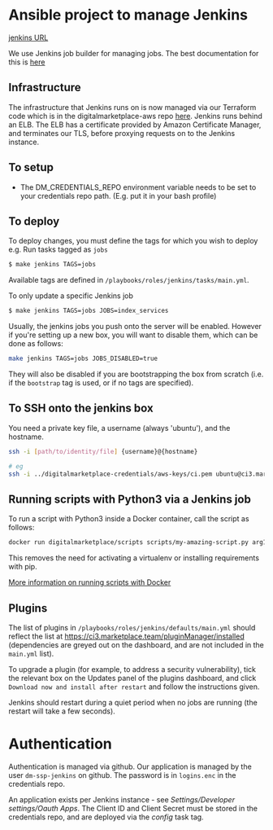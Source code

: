 # Ansible project to manage Jenkins

[jenkins URL](https://ci3.marketplace.team/)

We use Jenkins job builder for managing jobs. The best documentation for this is [here](https://jenkins-job-builder.readthedocs.org/en/latest/index.html)

## Infrastructure

The infrastructure that Jenkins runs on is now managed via our Terraform code which is in the digitalmarketplace-aws
repo [here](https://github.com/alphagov/digitalmarketplace-aws/tree/master/terraform/modules/jenkins). Jenkins runs
behind an ELB. The ELB has a certificate provided by Amazon Certificate Manager, and terminates our TLS, before proxying
requests on to the Jenkins instance.

## To setup

 * The DM_CREDENTIALS_REPO environment variable needs to be set to your credentials repo path. (E.g. put it in your bash profile)

## To deploy

To deploy changes, you must define the tags for which you wish to deploy e.g. Run tasks tagged as `jobs`
```bash
$ make jenkins TAGS=jobs
```

Available tags are defined in `/playbooks/roles/jenkins/tasks/main.yml`.

To only update a specific Jenkins job
```bash
$ make jenkins TAGS=jobs JOBS=index_services
```

Usually, the jenkins jobs you push onto the server will be enabled. However if you're setting up a new box, you will
want to disable them, which can be done as follows:
```bash
make jenkins TAGS=jobs JOBS_DISABLED=true
```

They will also be disabled if you are bootstrapping the box from scratch (i.e. if the `bootstrap`
tag is used, or if no tags are specified).

## To SSH onto the jenkins box

You need a private key file, a username (always 'ubuntu'), and the hostname.

```bash
ssh -i [path/to/identity/file] {username}@{hostname}

# eg
ssh -i ../digitalmarketplace-credentials/aws-keys/ci.pem ubuntu@ci3.marketplace.team
```

## Running scripts with Python3 via a Jenkins job

To run a script with Python3 inside a Docker container, call the script as follows:

```bash
docker run digitalmarketplace/scripts scripts/my-amazing-script.py arg1 arg2 ...
```

This removes the need for activating a virtualenv or installing requirements with pip.

[More information on running scripts with Docker](https://github.com/alphagov/digitalmarketplace-scripts#running-scripts-with-docker)


## Plugins

The list of plugins in `/playbooks/roles/jenkins/defaults/main.yml` should reflect the list at https://ci3.marketplace.team/pluginManager/installed (dependencies
are greyed out on the dashboard, and are not included in the `main.yml` list).

To upgrade a plugin (for example, to address a security vulnerability), tick the relevant box on the Updates panel of the plugins dashboard, and
 click `Download now and install after restart` and follow the instructions given.

Jenkins should restart during a quiet period when no jobs are running (the restart will take a few seconds).


# Authentication

Authentication is managed via github. Our application is managed by the user `dm-ssp-jenkins` on
github. The password is in `logins.enc` in the credentials repo.

An application exists per Jenkins instance - see *Settings/Developer settings/Oauth Apps*. The
Client ID and Client Secret must be stored in the credentials repo, and are deployed via the
_config_ task tag.
